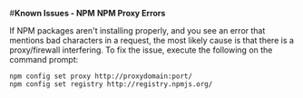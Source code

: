 #**Known Issues - NPM**
**NPM Proxy Errors**

If NPM packages aren't installing properly, and you see an error that mentions bad characters in a request, the most likely cause is that there is a proxy/firewall interfering. To fix the issue, execute the following on the command prompt:

~~~~~~~~~~~~~
npm config set proxy http://proxydomain:port/
npm config set registry http://registry.npmjs.org/
~~~~~~~~~~~~~
